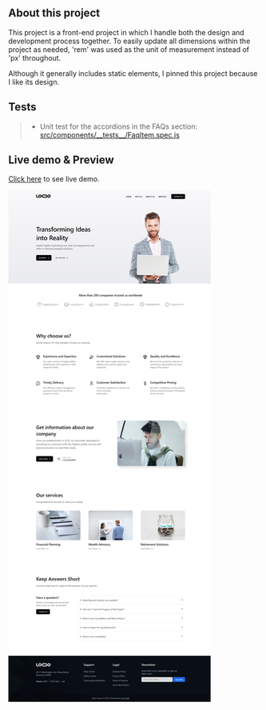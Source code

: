 ## About this project

This project is a front-end project in which I handle both the design and development process together. To easily update all dimensions within the project as needed, 'rem' was used as the unit of measurement instead of 'px' throughout.

Although it generally includes static elements, I pinned this project because I like its design.

## Tests

> - Unit test for the accordions in the FAQs section: [src/components/\_\_tests\_\_/FaqItem.spec.js](https://github.com/can-erturk/vue-digital-agency/tree/main/src/components/__tests__/FaqItem.spec.js)

## Live demo & Preview

[Click here](https://vue-digital-agency.netlify.app/) to see live demo.

![Project Preview](public/project-preview.png)

